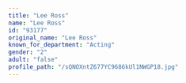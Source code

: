 ```yaml
---
title: "Lee Ross"
name: "Lee Ross"
id: "93177"
original_name: "Lee Ross"
known_for_department: "Acting"
gender: "2"
adult: "false"
profile_path: "/sQNOXntZ677YC9686kUl1NWGP18.jpg"
---
```

